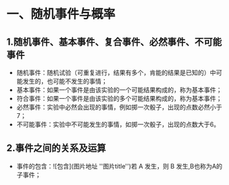 一、随机事件与概率
==================

1.随机事件、基本事件、复合事件、必然事件、不可能事件
-------------------------------------------------
* 随机事件：随机试验（可重复进行，结果有多个，肯能的结果是已知的）中可能发生的，也可能不发生的事情；
* 基本事件：如果一个事件是由该实验的一个可能结果构成的，称为基本事件；
* 符合事件：如果一个事件是由该实验的多个可能结果构成的，称为基本事件；
* 必然事件：实验中必然会出现的事情，例如掷一次骰子，出现的点数必然小于7；
* 不可能事件：实验中不可能发生的事情，如掷一次骰子，出现的点数大于6。

2.事件之间的关系及运算
------------------------
* 事件的包含：![包含](图片地址 ''图片title'')若 A 发生，则 B 发生,B也称为A的子事件；

